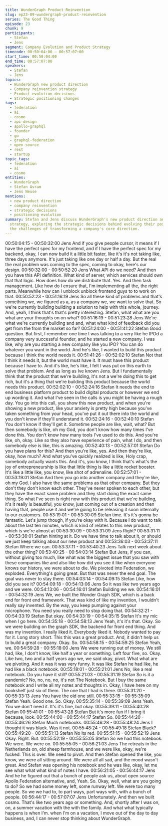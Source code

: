 ```yaml
---
title: WunderGraph Product Reinvention
slug: ep23-09-wundergraph-product-reinvention
series: The Good Thing
episode: 23
chunk: 9
participants:
  - Stefan
  - Jens
segment: Company Evolution and Product Strategy
timecode: 00:50:04:00 – 00:57:07:00
start_time: 00:50:04:00
end_time: 00:57:07:00
speakers:
  - Stefan
  - Jens
topics:
  - WunderGraph new product direction
  - Company reinvention strategy
  - Product evolution decisions
  - Strategic positioning changes
tags:
  - federation
  - ai
  - cosmo
  - api-design
  - apollo-graphql
  - founder
  - go
  - graphql-federation
  - open-source
  - rest
  - startup
topic_tags:
  - federation
  - ai
  - cosmo
entities:
  - WunderGraph
  - Stefan Avram
  - Jens Neuse
mentions:
  - new product direction
  - company reinvention
  - strategic decisions
  - positioning evolution
summary: Stefan and Jens discuss WunderGraph's new product direction and company reinvention
  strategy, exploring the strategic decisions behind evolving their positioning and
  the challenges of transforming a company's core direction.
---
```

00:50:04:15 - 00:50:32:00
Jens
And if you give people cursor, it means if I have the perfect spec for my frontend, and if I have
the perfect spec for my backend, okay, I can now build it a little bit faster, like it's it's not taking
like, three days anymore. It's just taking like one day or half a day. But the real the real problem
was coming to the spec, coming to okay, here's our design.
00:50:32:00 - 00:50:52:20
Jens
What API do we need? And then you have this API definition. What kind of server, which
services should own that that logic. How does how do we distribute that. Yes. And then task
management. Like how do I ensure that, I'm implementing all the, the right parts. Meanwhile
how can I unblock unblock frontend guys to to work on that.
00:50:52:23 - 00:51:16:19
Jens
So all these kind of problems and that's something we, we figured as a, as a company we, we
want to solve that. So we're currently building building a solution to help with this whole, journey.
And, yeah, I think that's that's pretty interesting. Stefan, what what are you what are your
thoughts on on what?
00:51:16:19 - 00:51:23:28
Jens
We're what we're currently building and and, what what kind of feedback did you get from the
from the market so far?
00:51:24:00 - 00:51:41:22
Stefan
Good question. But first, I remember one time I was talking to a very like he IPOd a company
very successful founder, and he started a new company. I was like, why are you starting a new
company like you IPO? You can do whatever you want in the world. And he's like, I wanted to
build this product because I think the world needs it.
00:51:41:26 - 00:52:02:10
Stefan
Not that I think it needs it, but the world must have it. It must have this product because I have
to. And it's like, he's like, I felt I was put on this earth to solve that problem. And as long as Ive
known Jens. But I fundamentally think that the product that we're building, it's not a we're doing
this to get rich, but it's a thing that we're building this product because the world needs this
product.
00:52:02:10 - 00:52:24:16
Stefan
It needs the end to end business platform product to build digital products or however we end
up wording it. And what I've seen in the calls is you might be having a rough day. You go into
this call, you show this new product, and when you're showing a new product, like your anxiety
is pretty high because you've taken something from your head, you've put it out there into the
world and you don't know if they'll understand it.
00:52:24:16 - 00:52:40:10
Stefan
You don't know if they'll get it. Sometime people are like, wait, what? But then somebody is like,
oh my God, you don't know how many times I've done this. You don't know how many tools I've
used to do this. And you're like, oh, okay. Like so they also have experience of pain, what I do,
and then somebody else is like, this is amazing.
00:52:40:13 - 00:52:57:01
Stefan
Do you have plans for this? And then you're like, yes. And then they're like, okay, how much?
And what you've quickly realized is like, Holy crap, somebody actually wants this. And it's, you
know, I think that's what's the joy of entrepreneurship is like that little thing is like a little rocket
booster. It's like a little like, you know, like shot of adrenaline.
00:52:57:01 - 00:53:19:01
Stefan
And then you go into another company and they're like, oh my God. I also have the same
problems as that other company. But they don't they don't know each other. They've never
spoken to each other, but they have the exact same problem and they start doing the exact
same thing. So what I've seen is right now with this product that we're building, it's it really is
beautiful, you know, just coming out of a creation and then having that, people use it and we're
going to be releasing it soon internally to our customers.
00:53:19:01 - 00:53:30:09
Stefan
time.
It's it's gonna be fantastic. Let's jump though, if you're okay with it. Because I do want to talk
about the last ten minutes, which is kind of relates to this new product, which is we're almost at
00:53:30:09 - 00:53:31:09
Jens
Right?
00:53:31:11 - 00:53:36:01
Stefan
hinting at it.
Do we have time to talk about it, or should we just keep talking about our new product and
00:53:36:03 - 00:53:37:11
Stefan
Where we can.
00:53:37:11 - 00:53:40:23
Jens
Talk next week about the other thing?
00:53:40:25 - 00:54:03:14
Stefan
But Jens, if you can, without giving too much, like what was the biggest issue that you saw with
these companies like and also like how did you see it like when everyone knows our history, we
were about to die. We pivoted into Federation, we exploded. Everything's going great. But that
was never the end goal. The goal was never to stay there.
00:54:03:14 - 00:54:09:15
Stefan
Like, how did you see it?
00:54:09:18 - 00:54:13:06
Jens
So it was like two years ago and we were.
00:54:13:06 - 00:54:16:01
Stefan
Building we we.
00:54:16:01 - 00:54:32:19
Jens
We, we built the Wonder Graph SDK, which is a back end for front end framework. That was
kind of like my invention, I wouldn't really say invented. By the way, you keep pumping against
your microphone. You need you really need to stop doing that.
00:54:32:21 - 00:54:33:19
Stefan
But okay.
00:54:33:19 - 00:54:35:15
Stefan
It's my mic when I go here.
00:54:35:18 - 00:54:58:13
Jens
Yeah, it's it's that. Okay. So we were building on the graph SDK, the backend for front end thing.
And was my invention. I really liked it. Everybody liked it. Nobody wanted to pay for it. Long
story short. This this was a great product. And, it didn't help us to build a great company. Okay.
So.
00:54:58:15 - 00:54:59:25
Stefan
Yeah, we.
00:54:59:28 - 00:55:18:00
Jens
We were running out of money. We still had, like, I don't know, like half a year or something. Left
four five, so. Okay. Like two, two and a half years ago we, we said okay, pivot. What what are
we pivoting. And it was it was very funny. It was like Stefan he had like, he had like a black
notebook.
00:55:18:01 - 00:55:21:01
Jens
No, like a real notebook. Do you have it still?
00:55:21:03 - 00:55:31:19
Stefan
So is it a pandemic? No, no, no, no, it's not The Notebook. But I buy the same notebook and I
write all my notes and thoughts in. Okay, I have here on my bookshelf just six of them. The one
that I had is there.
00:55:31:20 - 00:55:33:13
Jens
You have the old one still.
00:55:33:15 - 00:55:35:09
Stefan
Yeah. Good one. So. Okay.
00:55:35:14 - 00:55:39:09
Jens
Yeah. You we don't need it. It's it's fine, but okay.
00:55:39:11 - 00:55:40:28
Stefan
00:55:41:01 - 00:55:43:28
Stefan
But it's more fun if I bring it because, look.
00:55:44:00 - 00:55:44:17
Stefan
So.
00:55:44:20 - 00:55:46:26
Stefan
Much notebooks.
00:55:46:28 - 00:55:48:24
Jens
I thought it was black. Was it not.
00:55:48:24 - 00:55:49:18
Stefan
Black?
00:55:49:20 - 00:55:51:13
Stefan
No its red.
00:55:51:15 - 00:55:52:19
Jens
Okay. Right. But.
00:55:52:19 - 00:55:55:05
Stefan
So we had this notebook. We were. We were on.
00:55:55:05 - 00:56:21:03
Jens
The retreats in the Netherlands on, old sheep farmhouse, and we were like, okay, we're fucked.
This is over. We need to pivot. And then Stefan opened the like, you know, we were all sitting
around. We were all all sad, and the mood wasn't great. And Stefan was opening his notebook
and he was like, okay, let me see what what what kind of notes I have.
00:56:21:05 - 00:56:44:17
Jens
And he he figured out that a bunch of people ask us, about open source Apollo Federation
alternative, and, Yeah. So. Okay, well, what are you going to do? So we had some money left,
some runway left. We were too many people. So we we had to, to part ways, part ways with,
with a bunch of people.
00:56:44:17 - 00:57:07:07
Jens
Unfortunately. And then we built cosmo. That's like two years ago or something. And, shortly
after I was on, on, a summer vacation with the with the family. And what what typically happens
is when I'm. when I'm on a vacation, I move out of the day to day business, and, I can never
stop thinking about WunderGraph.